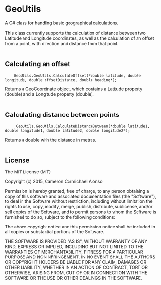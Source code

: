 # GeoUtils
A C# class for handling basic geographical calculations.
<br><br>
This class currently supports the calculation of distance between two Latitude and Longitude coordinates, as well as the calculation of an offset from a point, with direction and distance from that point.
<br><br>
## Calculating an offset ##
        GeoUtils.GeoUtils.CalculateOffset(*double latitude, double longitude, double offsetDistance, double heading*);
Returns a GeoCoordinate object, which contains a Latitude property (double) and a Longitude property (double).
<br><br>
## Calculating distance between points ##
         GeoUtils.GeoUtils.CalculateDistanceBetween(*double latitude1, double longitude1, double latitude2, double longitude2*);
Returns a double with the distance in metres.
<br><br>
## License ##
The MIT License (MIT)

Copyright (c) 2015, Cameron Carmichael Alonso

Permission is hereby granted, free of charge, to any person obtaining a copy
of this software and associated documentation files (the "Software"), to deal
in the Software without restriction, including without limitation the rights
to use, copy, modify, merge, publish, distribute, sublicense, and/or sell
copies of the Software, and to permit persons to whom the Software is
furnished to do so, subject to the following conditions:

The above copyright notice and this permission notice shall be included in
all copies or substantial portions of the Software.

THE SOFTWARE IS PROVIDED "AS IS", WITHOUT WARRANTY OF ANY KIND, EXPRESS OR
IMPLIED, INCLUDING BUT NOT LIMITED TO THE WARRANTIES OF MERCHANTABILITY,
FITNESS FOR A PARTICULAR PURPOSE AND NONINFRINGEMENT. IN NO EVENT SHALL THE
AUTHORS OR COPYRIGHT HOLDERS BE LIABLE FOR ANY CLAIM, DAMAGES OR OTHER
LIABILITY, WHETHER IN AN ACTION OF CONTRACT, TORT OR OTHERWISE, ARISING FROM,
OUT OF OR IN CONNECTION WITH THE SOFTWARE OR THE USE OR OTHER DEALINGS IN
THE SOFTWARE.
